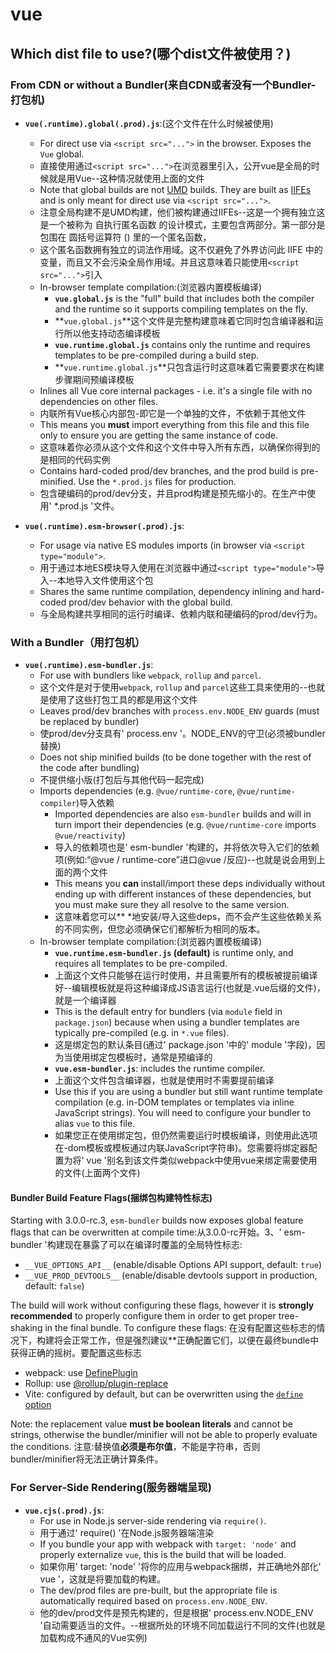 # vue

## Which dist file to use?(哪个dist文件被使用？)


### From CDN or without a Bundler(来自CDN或者没有一个Bundler-打包机)


- **`vue(.runtime).global(.prod).js`**:(这个文件在什么时候被使用)
  - For direct use via `<script src="...">` in the browser. Exposes the `Vue` global.
  - 直接使用通过`<script src="...">`在浏览器里引入，公开vue是全局的时候就是用Vue--这种情况就使用上面的文件
  - Note that global builds are not [UMD](https://github.com/umdjs/umd) builds.  They are built as [IIFEs](https://developer.mozilla.org/en-US/docs/Glossary/IIFE) and is only meant for direct use via `<script src="...">`.
  - 注意全局构建不是UMD构建，他们被构建通过IIFEs--这是一个拥有独立这是一个被称为 自执行匿名函数 的设计模式，主要包含两部分。第一部分是包围在 圆括号运算符 () 里的一个匿名函数，
  - 这个匿名函数拥有独立的词法作用域。这不仅避免了外界访问此 IIFE 中的变量，而且又不会污染全局作用域。并且这意味着只能使用`<script src="...">`引入
  - In-browser template compilation:(浏览器内置模板编译)
    - **`vue.global.js`** is the "full" build that includes both the compiler and the runtime so it supports compiling templates on the fly.
    - **`vue.global.js`**这个文件是完整构建意味着它同时包含编译器和运行所以他支持动态编译模板
    - **`vue.runtime.global.js`** contains only the runtime and requires templates to be pre-compiled during a build step.
    - **`vue.runtime.global.js`**只包含运行时这意味着它需要要求在构建步骤期间预编译模板
  - Inlines all Vue core internal packages - i.e. it's a single file with no dependencies on other files.
  - 内联所有Vue核心内部包-即它是一个单独的文件，不依赖于其他文件
  - This means you **must** import everything from this file and this file only to ensure you are getting the same instance of code.
  - 这意味着你必须从这个文件和这个文件中导入所有东西，以确保你得到的是相同的代码实例
  - Contains hard-coded prod/dev branches, and the prod build is pre-minified. Use the `*.prod.js` files for production.
  - 包含硬编码的prod/dev分支，并且prod构建是预先缩小的。在生产中使用' *.prod.js '文件。

- **`vue(.runtime).esm-browser(.prod).js`**:
  - For usage via native ES modules imports (in browser via `<script type="module">`.
  - 用于通过本地ES模块导入使用在浏览器中通过`<script type="module">`导入--本地导入文件使用这个包
  - Shares the same runtime compilation, dependency inlining and hard-coded prod/dev behavior with the global build.
  - 与全局构建共享相同的运行时编译、依赖内联和硬编码的prod/dev行为。

### With a Bundler（用打包机）

- **`vue(.runtime).esm-bundler.js`**:
  - For use with bundlers like `webpack`, `rollup` and `parcel`.
  - 这个文件是对于使用`webpack`, `rollup` and `parcel`这些工具来使用的--也就是使用了这些打包工具的都是用这个文件
  - Leaves prod/dev branches with `process.env.NODE_ENV` guards (must be replaced by bundler)
  - 使prod/dev分支具有' process.env '。NODE_ENV的守卫(必须被bundler替换)
  - Does not ship minified builds (to be done together with the rest of the code after bundling)
  - 不提供缩小版(打包后与其他代码一起完成)
  - Imports dependencies (e.g. `@vue/runtime-core`, `@vue/runtime-compiler`)导入依赖
    - Imported dependencies are also `esm-bundler` builds and will in turn import their dependencies (e.g. `@vue/runtime-core` imports `@vue/reactivity`)
    - 导入的依赖项也是' esm-bundler '构建的，并将依次导入它们的依赖项(例如:“@vue / runtime-core”进口@vue /反应)--也就是说会用到上面的两个文件
    - This means you **can** install/import these deps individually without ending up with different instances of these dependencies, but you must make sure they all resolve to the same version.
    - 这意味着您可以** *地安装/导入这些deps，而不会产生这些依赖关系的不同实例，但您必须确保它们都解析为相同的版本。
  - In-browser template compilation:(浏览器内置模板编译)
    - **`vue.runtime.esm-bundler.js` (default)** is runtime only, and requires all templates to be pre-compiled.
    - 上面这个文件只能够在运行时使用，并且需要所有的模板被提前编译好--编辑模板就是将<Components></Components>这种编译成JS语言运行(也就是.vue后缀的文件)，就是一个编译器
    - This is the default entry for bundlers (via `module` field in `package.json`) because when using a bundler templates are typically pre-compiled (e.g. in `*.vue` files).
    - 这是绑定包的默认条目(通过' package.json '中的' module '字段)，因为当使用绑定包模板时，通常是预编译的
    - **`vue.esm-bundler.js`**: includes the runtime compiler.
    - 上面这个文件包含编译器，也就是使用时不需要提前编译
    - Use this if you are using a bundler but still want runtime template compilation (e.g. in-DOM templates or templates via inline JavaScript strings). You will need to configure your bundler to alias `vue` to this file.
    - 如果您正在使用绑定包，但仍然需要运行时模板编译，则使用此选项在-dom模板或模板通过内联JavaScript字符串)。您需要将绑定器配置为将' vue '别名到该文件类似webpack中使用vue来绑定需要使用的文件(上面两个文件)

#### Bundler Build Feature Flags(捆绑包构建特性标志)

Starting with 3.0.0-rc.3, `esm-bundler` builds now exposes global feature flags that can be overwritten at compile time:从3.0.0-rc开始。3、' esm-bundler '构建现在暴露了可以在编译时覆盖的全局特性标志:

- `__VUE_OPTIONS_API__` (enable/disable Options API support, default: `true`)
- `__VUE_PROD_DEVTOOLS__` (enable/disable devtools support in production, default: `false`)

The build will work without configuring these flags, however it is **strongly recommended** to properly configure them in order to get proper tree-shaking in the final bundle. To configure these flags:
在没有配置这些标志的情况下，构建将会正常工作，但是强烈建议**正确配置它们，以便在最终bundle中获得正确的摇树。要配置这些标志
- webpack: use [DefinePlugin](https://webpack.js.org/plugins/define-plugin/)
- Rollup: use [@rollup/plugin-replace](https://github.com/rollup/plugins/tree/master/packages/replace)
- Vite: configured by default, but can be overwritten using the [`define` option](https://github.com/vitejs/vite/blob/a4133c073e640b17276b2de6e91a6857bdf382e1/src/node/config.ts#L72-L76)

Note: the replacement value **must be boolean literals** and cannot be strings, otherwise the bundler/minifier will not be able to properly evaluate the conditions.
注意:替换值**必须是布尔值**，不能是字符串，否则bundler/minifier将无法正确计算条件。
### For Server-Side Rendering(服务器端呈现)

- **`vue.cjs(.prod).js`**:
  - For use in Node.js server-side rendering via `require()`.
  - 用于通过' require() '在Node.js服务器端渲染
  - If you bundle your app with webpack with `target: 'node'` and properly externalize `vue`, this is the build that will be loaded.
  - 如果你用' target: 'node' '将你的应用与webpack捆绑，并正确地外部化' vue '，这就是将要加载的构建。
  - The dev/prod files are pre-built, but the appropriate file is automatically required based on `process.env.NODE_ENV`.
  - 他的dev/prod文件是预先构建的，但是根据' process.env.NODE_ENV '自动需要适当的文件。--根据所处的环境不同加载运行不同的文件(也就是加载构成不通风的Vue实例)
